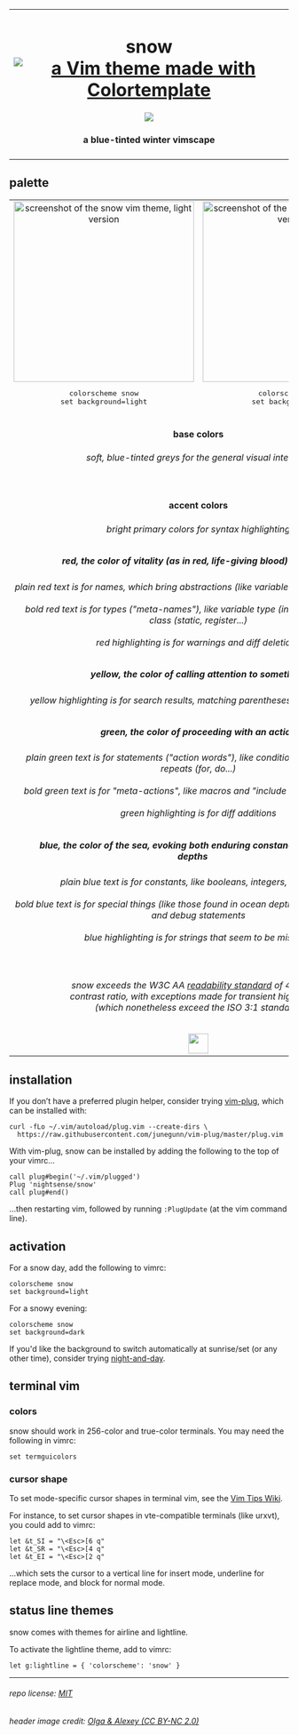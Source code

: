 <table><tbody><tr><td align="center"><h1>snow<br>
<a href='https://github.com/lifepillar/vim-colortemplate'><img src='https://img.shields.io/badge/made%20with-Colortemplate-00a0ff.svg' alt='a Vim theme made with Colortemplate' /></a>
</h1>
<img src="https://github.com/nightsense/snow/raw/master/images/header.jpg" />
<h4>a blue-tinted winter vimscape</h4>
</td></tr></tbody></table>

## palette

<table><tbody>

<tr>
<td align="center"><img alt="screenshot of the snow vim theme, light version" src="https://github.com/nightsense/snow/raw/master/images/screenshot-light.png" height="325" />
<pre>
colorscheme snow
set background=light
</pre>
</td>
<td align="center"><img alt="screenshot of the snow vim theme, dark version" src="https://github.com/nightsense/snow/raw/master/images/screenshot-dark.png" height="325" />
<pre>
colorscheme snow
set background=dark
</pre>
</td>
</tr>

<tr>
<td align='center' colspan='2'>
<h4>
<img src="http://www.colorhexa.com/ffffff.png" height="12" width="12">&nbsp;
<img src="http://www.colorhexa.com/ebedf1.png" height="12" width="12">&nbsp;
<img src="http://www.colorhexa.com/67788a.png" height="12" width="12">&nbsp;
<img src="http://www.colorhexa.com/495a6b.png" height="12" width="12">
&nbsp;&nbsp;base colors&nbsp;&nbsp;
<img src="http://www.colorhexa.com/202a35.png" height="12" width="12">&nbsp;
<img src="http://www.colorhexa.com/2b3846.png" height="12" width="12">&nbsp;
<img src="http://www.colorhexa.com/8091a4.png" height="12" width="12">&nbsp;
<img src="http://www.colorhexa.com/a4b6c9.png" height="12" width="12">
</h4>

<h6>soft, blue-tinted greys for the general visual interface</h6>

</td>
</tr>

<tr>
<td align='center' colspan='2'>
<h4>
<img src="http://www.colorhexa.com/c64f36.png" height="12" width="12">&nbsp;
<img src="http://www.colorhexa.com/fcd900.png" height="12" width="12">&nbsp;
<img src="http://www.colorhexa.com/22831b.png" height="12" width="12">&nbsp;
<img src="http://www.colorhexa.com/0078d2.png" height="12" width="12">
&nbsp;&nbsp;accent colors&nbsp;&nbsp;
<img src="http://www.colorhexa.com/b78678.png" height="12" width="12">&nbsp;
<img src="http://www.colorhexa.com/dac264.png" height="12" width="12">&nbsp;
<img src="http://www.colorhexa.com/7c9a73.png" height="12" width="12">&nbsp;
<img src="http://www.colorhexa.com/7296ba.png" height="12" width="12">
</h4>
<h6>bright primary colors for syntax highlighting</h6>

<h5><img src="http://www.colorhexa.com/d83c41.png" height="12" width="12">&nbsp;&nbsp;red, the color of vitality (as in red, life-giving blood) and alarm&nbsp;&nbsp;<img src="http://www.colorhexa.com/cb8a82.png" height="12" width="12"></h5>
<h6>plain red text is for names, which bring abstractions (like variables and functions) to life<br><br>
bold red text is for types ("meta-names"), like variable type (int, char...) or storage class (static, register...)<br><br>
red highlighting is for warnings and diff deletions</h6>

<h5><img src="http://www.colorhexa.com/fcd900.png" height="12" width="12">&nbsp;&nbsp;yellow, the color of calling attention to something&nbsp;&nbsp;<img src="http://www.colorhexa.com/dac264.png" height="12" width="12"></h5>
<h6>yellow highlighting is for search results, matching parentheses, and diff changes</h6>

<h5><img src="http://www.colorhexa.com/018a08.png" height="12" width="12">&nbsp;&nbsp;green, the color of proceeding with an action&nbsp;&nbsp;<img src="http://www.colorhexa.com/7ea474.png" height="12" width="12"></h5>
<h6>plain green text is for statements ("action words"), like conditionals (if, then...) and repeats (for, do...)<br><br>
bold green text is for "meta-actions", like macros and "include module" statements<br><br>
green highlighting is for diff additions</h6>

<h5><img src="http://www.colorhexa.com/0074e8.png" height="12" width="12">&nbsp;&nbsp;blue, the color of the sea, evoking both enduring constancy and mysterious depths&nbsp;&nbsp;<img src="http://www.colorhexa.com/809bcd.png" height="12" width="12"></h5>
<h6>plain blue text is for constants, like booleans, integers, and strings<br><br>
bold blue text is for special things (like those found in ocean depths), such as delimiters and debug statements<br><br>
blue highlighting is for strings that seem to be misspelt</h6>

</td>
</tr>

<tr>
<td align='center' colspan='2'>
<h6>snow exceeds the W3C AA <a href='https://www.w3.org/TR/UNDERSTANDING-WCAG20/visual-audio-contrast-contrast.html'>readability standard</a> of 4.5:1 text<br>
contrast ratio, with exceptions made for transient highlighting<br>(which nonetheless exceed the ISO 3:1 standard)
</h6>
<a href='https://www.w3.org/'><img src='https://www.w3.org/Icons/WWW/w3c_home_nb-v.svg' height='36'></a>
</td>
</tr>

</tbody></table>

## installation

If you don’t have a preferred plugin helper, consider trying [vim-plug](https://github.com/junegunn/vim-plug), which can be installed with:

```
curl -fLo ~/.vim/autoload/plug.vim --create-dirs \
  https://raw.githubusercontent.com/junegunn/vim-plug/master/plug.vim
```

With vim-plug, snow can be installed by adding the following to the top of your vimrc...

```
call plug#begin('~/.vim/plugged')
Plug 'nightsense/snow'
call plug#end()
```

...then restarting vim, followed by running `:PlugUpdate` (at the vim command line).

## activation

For a snow day, add the following to vimrc:

```
colorscheme snow
set background=light
```

For a snowy evening:

```
colorscheme snow
set background=dark
```

If you'd like the background to switch automatically at sunrise/set (or any other time), consider trying [night-and-day](https://github.com/nightsense/night-and-day).

## terminal vim

### colors

snow should work in 256-color and true-color terminals. You may need the following in vimrc:

```
set termguicolors
```

### cursor shape

To set mode-specific cursor shapes in terminal vim, see the [Vim Tips Wiki](http://vim.wikia.com/wiki/Change_cursor_shape_in_different_modes).

For instance, to set cursor shapes in vte-compatible terminals (like urxvt), you could add to vimrc:

```
let &t_SI = "\<Esc>[6 q"
let &t_SR = "\<Esc>[4 q"
let &t_EI = "\<Esc>[2 q"
```

...which sets the cursor to a vertical line for insert mode, underline for replace mode, and block for normal mode.

## status line themes

snow comes with themes for airline and lightline.

To activate the lightline theme, add to vimrc:

```
let g:lightline = { 'colorscheme': 'snow' }
```

---

###### repo license: [MIT](https://opensource.org/licenses/MIT)
###### header image credit: [Olga & Alexey (CC BY-NC 2.0)](https://www.flickr.com/photos/chaoticmind75/39326731084/)
